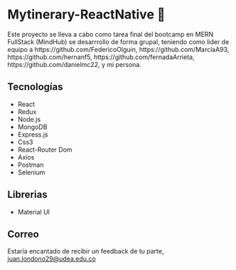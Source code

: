 <h1> Mytinerary-ReactNative 🥤</h1>
<p>Este proyecto se lleva a cabo como tarea final del bootcamp en MERN FullStack (MindHub) se desarrrollo de forma grupal, teniendo como lider de equipo a https://github.com/FedericoOlguin, https://github.com/MarciaA93, https://github.com/hernanf5, https://github.com/fernadaArrieta, https://github.com/danielmc22, y mi persona.</p>
<h2>Tecnologías</h2>
<ul>
    <li>React</li>
    <li>Redux</li>
  <li>Node.js</li>
  <li>MongoDB</li>
  <li>Express.js</li>
  <li>Css3</li>
    <li>React-Router Dom</li>
  <li>Axios</li>
  <li>Postman</li>
  <li>Selenium</li>
</ul>

<h2>Librerias</h2>
<ul>
    <li>Material UI</li>
    
</ul>


 <h2>Correo</h2>
 <p>Estaría encantado de recibir un feedback de tu parte,  <a href="mailto:juan.londono29@udea.edu.co">juan.londono29@udea.edu.co</a></p>
